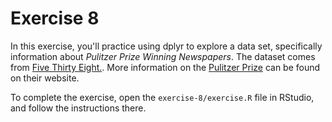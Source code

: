 # Exercise 8
In this exercise, you'll practice using dplyr to explore a data set, specifically information about _Pulitzer Prize Winning Newspapers_. The dataset comes from [Five Thirty Eight.](https://github.com/fivethirtyeight/data/blob/master/pulitzer/pulitzer-circulation-data.csv). More information on the [Pulitzer Prize](http://www.pulitzer.org/) can be found on their website.

To complete the exercise, open the `exercise-8/exercise.R` file in RStudio, and follow the instructions there.
